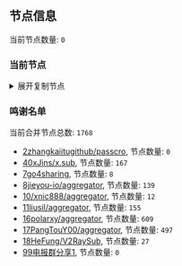 
## 节点信息
当前节点数量: `0`
### 当前节点
<details>
  <summary>展开复制节点</summary>

    

</details>

### 鸣谢名单
当前合并节点总数: `1768`
- [2zhangkaiitugithub/passcro](https://github.com/zhangkaiitugithub/passcro), 节点数量: `0`
- [40xJins/x.sub](https://github.com/0xJins/x.sub), 节点数量: `167`
- [7go4sharing](https://github.com/go4sharing), 节点数量: `8`
- [8jieyou-io/aggregator](https://github.com/jieyou-io/aggregator), 节点数量: `139`
- [10/xnic888/aggregator](https://github.com/xnic888/aggregator), 节点数量: `12`
- [11liusil/aggregator](https://github.com/liusil/aggregator), 节点数量: `155`
- [16polarxy/aggregator](https://github.com/polarxy/aggregator), 节点数量: `609`
- [17PangTouY00/aggregator](https://github.com/PangTouY00/aggregator), 节点数量: `497`
- [18HeFung/V2RaySub](https://github.com/HeFung/V2RaySub), 节点数量: `27`
- [99电报群分享1](https://github.com/cdddbc/getAirport), 节点数量: `0`


